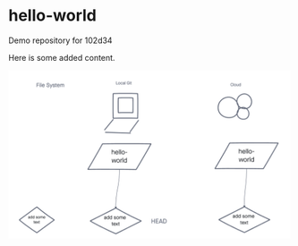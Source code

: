 # hello-world

Demo repository for 102d34

Here is some added content.

![git flow diagram](/git-flow.png)
